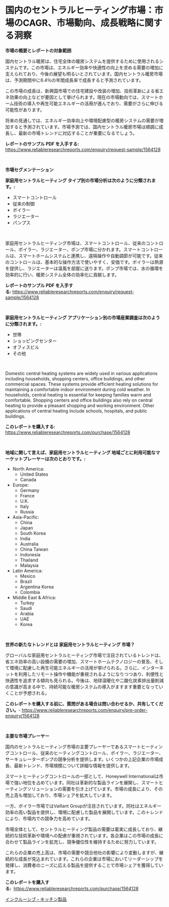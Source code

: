 <p><h1>国内のセントラルヒーティング市場：市場のCAGR、市場動向、成長戦略に関する洞察</h1></p><p><strong>市場の概要とレポートの対象範囲</strong></p>
<p><p>国内セントラル暖房は、住宅全体の暖房システムを提供するために使用されるシステムです。この市場は、エネルギー効率や快適性の向上を求める需要の増加に支えられており、今後の展望も明るいとされています。国内セントラル暖房市場は、予測期間中に6.4％の年間成長率で成長すると予測されています。</p><p>この市場の成長は、新興国市場での住宅建設や改装の増加、技術革新による省エネ効果の向上などが要因として挙げられます。現在の市場動向では、スマートホーム技術の導入や再生可能エネルギーの活用が進んでおり、需要がさらに伸びる可能性があります。</p><p>将来の見通しでは、エネルギー効率向上や環境配慮型の暖房システムの需要が増加すると予測されています。市場予測では、国内セントラル暖房市場は順調に成長し、最新の市場トレンドに対応することが重要になるでしょう。</p></p>
<p><strong>レポートのサンプル PDF を入手する:</strong> <a href="https://www.reliableresearchreports.com/enquiry/request-sample/1564128">https://www.reliableresearchreports.com/enquiry/request-sample/1564128</a></p>
<p>&nbsp;</p>
<p><strong>市場セグメンテーション</strong></p>
<p><strong>家庭用セントラルヒーティング タイプ別の市場分析は次のように分類されます。:</strong></p>
<p><ul><li>スマートコントロール</li><li>従来の制御</li><li>ボイラー</li><li>ラジエーター</li><li>パンプス</li></ul></p>
<p>&nbsp;</p>
<p><p>家庭用セントラルヒーティング市場は、スマートコントロール、従来のコントロール、ボイラー、ラジエーター、ポンプ市場に分かれます。スマートコントロールは、スマートホームシステムと連携し、遠隔操作や自動調節が可能です。従来のコントロールは、基本的な操作方法で使いやすく、安価です。ボイラーは熱源を提供し、ラジエーターは温風を部屋に送ります。ポンプ市場では、水の循環を効率的に行い、暖房システム全体の効率化に貢献します。</p></p>
<p><strong>レポートのサンプル PDF を入手する:</strong>&nbsp;<a href="https://www.reliableresearchreports.com/enquiry/request-sample/1564128">https://www.reliableresearchreports.com/enquiry/request-sample/1564128</a></p>
<p>&nbsp;</p>
<p><strong> 家庭用セントラルヒーティング アプリケーション別の市場産業調査は次のように分類されます。:</strong></p>
<p><ul><li>世帯</li><li>ショッピングセンター</li><li>オフィスビル</li><li>その他</li></ul></p>
<p>&nbsp;</p>
<p><p>Domestic central heating systems are widely used in various applications including households, shopping centers, office buildings, and other commercial spaces. These systems provide efficient heating solutions for maintaining a comfortable indoor environment during cold weather. In households, central heating is essential for keeping families warm and comfortable. Shopping centers and office buildings also rely on central heating to provide a pleasant shopping and working environment. Other applications of central heating include schools, hospitals, and public buildings.</p></p>
<p><strong>このレポートを購入する:</strong>&nbsp; <a href="https://www.reliableresearchreports.com/purchase/1564128">https://www.reliableresearchreports.com/purchase/1564128</a></p>
<p>&nbsp;</p>
<p><strong>地域に関して言えば、家庭用セントラルヒーティング 地域ごとに利用可能なマーケットプレーヤーは次のとおりです。:</strong></p>
<p><ul>
    <li>
        North America:
        <ul>
            <li>United States</li>
            <li>Canada</li>
        </ul>
    </li>
    <li>
        Europe:
        <ul>
            <li>Germany</li>
            <li>France</li>
            <li>U.K.</li>
            <li>Italy</li>
            <li>Russia</li>
        </ul>
    </li>
    <li>
        Asia-Pacific:
        <ul>
            <li>China</li>
            <li>Japan</li>
            <li>South Korea</li>
            <li>India</li>
            <li>Australia</li>
            <li>China Taiwan</li>
            <li>Indonesia</li>
            <li>Thailand</li>
            <li>Malaysia</li>
        </ul>
    </li>
    <li>
        Latin America:
        <ul>
            <li>Mexico</li>
            <li>Brazil</li>
            <li>Argentina Korea</li>
            <li>Colombia</li>
        </ul>
    </li>
    <li>
        Middle East & Africa:
        <ul>
            <li>Turkey</li>
            <li>Saudi</li>
            <li>Arabia</li>
            <li>UAE</li>
            <li>Korea</li>
        </ul>
    </li>
    </ul></p>
<p>&nbsp;</p>
<p><strong>世界の新たなトレンドとは 家庭用セントラルヒーティング 市場？</strong></p>
<p><p>グローバルな家庭用セントラルヒーティング市場で注目されているトレンドは、省エネ効率の高い設備の需要の増加、スマートホームテクノロジーの普及、そして環境に配慮した再生可能エネルギーの活用が挙げられる。さらに、インターネットを利用したリモート操作や機能が重視されるようになりつつあり、利便性と快適性を追求する傾向も見られる。今後は、地球温暖化や二酸化炭素排出量削減の意識が高まる中で、持続可能な暖房システムの導入がますます重要となっていくことが予想される。</p></p>
<p><strong>このレポートを購入する前に、質問がある場合は問い合わせるか、共有してください。</strong>- <a href="https://www.reliableresearchreports.com/enquiry/pre-order-enquiry/1564128">https://www.reliableresearchreports.com/enquiry/pre-order-enquiry/1564128</a></p>
<p>&nbsp;</p>
<p><strong>主要な市場プレーヤー</strong></p>
<p><p>国内のセントラルヒーティング市場の主要プレーヤーであるスマートヒーティングコントロール、従来のヒーティングコントロール、ボイラー、ラジエーター、サーキュレーターポンプの競争分析を提供します。いくつかの上記企業の市場成長、最新トレンド、市場規模について詳細な情報を提供します。</p><p>スマートヒーティングコントロールの一部として、Honeywell Internationalは市場で強い地位を占めています。同社は革新的な製品ラインを展開し、スマートヒーティングソリューションの需要を引き上げています。市場の成長により、その売上高も増加しており、市場シェアを拡大しています。</p><p>一方、ボイラー市場ではVaillant Groupが注目されています。同社はエネルギー効率の高い製品を提供し、環境に配慮した製品を展開しています。このトレンドにより、市場内での競争力を高めています。</p><p>市場全体として、セントラルヒーティング製品の需要は着実に成長しており、継続的な技術革新や環境への配慮が重視されています。各企業はこの市場の成長に合わせて製品ラインを拡充し、競争優位性を維持するために努力しています。</p><p>これらの企業の売上高は、市場の需要や競合他社の影響により変動しますが、継続的な成長が見込まれています。これらの企業は市場においてリーダーシップを発揮し、消費者のニーズに応える製品を提供することで市場シェアを獲得しています。</p></p>
<p><strong>このレポートを購入する:</strong>&nbsp;&nbsp;<a href="https://www.reliableresearchreports.com/purchase/1564128">https://www.reliableresearchreports.com/purchase/1564128</a></p>
<p><p><a href="https://github.com/Sophiaard2003/Market-Research-Report-List-1/blob/main/32759556310.md">インクルーシブ・キッチン製品</a></p></p>